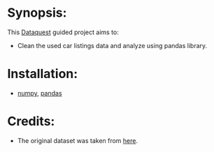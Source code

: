# Synopsis:
This [Dataquest](https://www.dataquest.io/) guided project aims to:
* Clean the used car listings data and analyze using pandas library.

# Installation:
* [numpy](https://pypi.org/project/numpy/), [pandas](https://pypi.org/project/pandas/)

# Credits:
* The original dataset was taken from [here](https://www.kaggle.com/orgesleka/used-cars-database/data).
